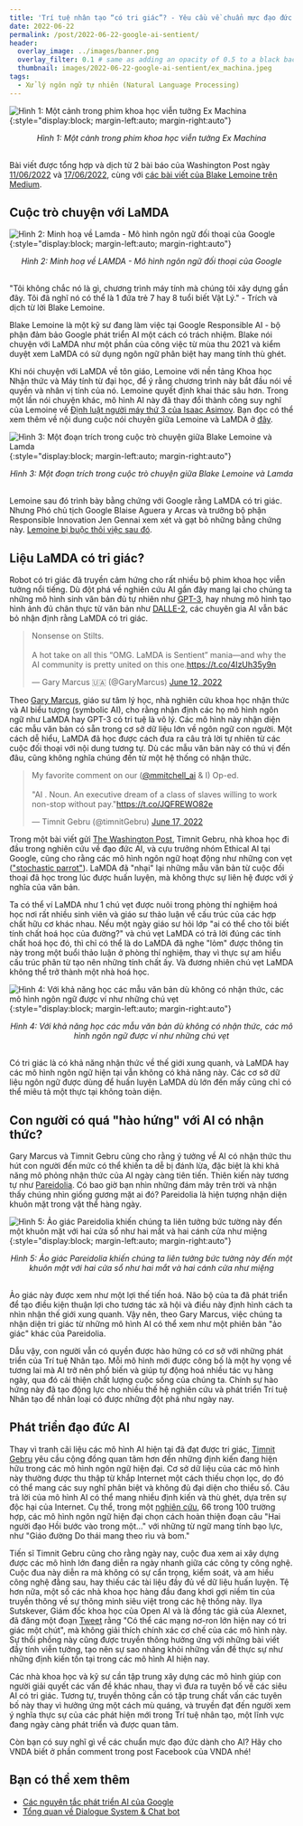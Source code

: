 ```yaml
---
title: 'Trí tuệ nhân tạo “có tri giác”? - Yêu cầu về chuẩn mực đạo đức dành cho AI.'
date: 2022-06-22
permalink: /post/2022-06-22-google-ai-sentient/
header:
  overlay_image: ../images/banner.png
  overlay_filter: 0.1 # same as adding an opacity of 0.5 to a black background
  thumbnail: images/2022-06-22-google-ai-sentient/ex_machina.jpeg
tags:
  - Xử lý ngôn ngữ tự nhiên (Natural Language Processing)
---
```


![Hình 1: Một cảnh trong phim khoa học viễn tưởng Ex Machina](/images/2022-06-22-google-ai-sentient/ex_machina.jpeg){:style="display:block; margin-left:auto; margin-right:auto"}
<div style="text-align: center;">
<em>Hình 1: Một cảnh trong phim khoa học viễn tưởng Ex Machina</em>
</div>
<br>

Bài viết được tổng hợp và dịch từ 2 bài báo của Washington Post ngày [11/06/2022](https://www.washingtonpost.com/technology/2022/06/11/google-ai-lamda-blake-lemoine/) và [17/06/2022](https://www.washingtonpost.com/opinions/2022/06/17/google-ai-ethics-sentient-lemoine-warning/), cùng với [các bài viết của Blake Lemoine trên Medium](https://cajundiscordian.medium.com/).

## Cuộc trò chuyện với LaMDA

![Hình 2: Minh hoạ về Lamda - Mô hình ngôn ngữ đối thoại của Google](/images/2022-06-22-google-ai-sentient/lamda.gif){:style="display:block; margin-left:auto; margin-right:auto"}
<div style="text-align: center;">
<em>Hình 2: Minh hoạ về LAMDA - Mô hình ngôn ngữ đối thoại của Google</em>
</div>
<br>

"Tôi không chắc nó là gì, chương trình máy tính mà chúng tôi xây dựng gần đây. Tôi đã nghĩ nó có thể là 1 đứa trẻ 7 hay 8 tuổi biết Vật Lý." - Trích và dịch từ lời Blake Lemoine.

Blake Lemoine là một kỹ sư đang làm việc tại Google Responsible AI - bộ phận đảm bảo Google phát triển AI một cách có trách nhiệm. 
Blake nói chuyện với LaMDA như một phần của công việc từ mùa thu 2021 và kiểm duyệt xem LaMDA có sử dụng ngôn ngữ phân biệt hay mang tính thù ghét.

Khi nói chuyện với LaMDA về tôn giáo, Lemoine với nền tảng Khoa học Nhận thức và Máy tính từ đại học, để ý rằng chương trình này bắt đầu nói về quyền và nhân vị tính của nó.
Lemoine quyết định khai thác sâu hơn. Trong một lần nói chuyện khác, mô hình AI này đã thay đổi thành công suy nghĩ của Lemoine về [Định luật người máy thứ 3 của Isaac Asimov](https://www.britannica.com/topic/Three-Laws-of-Robotics). 
Bạn đọc có thể xem thêm về nội dung cuộc nói chuyên giữa Lemoine và LaMDA ở [đây](https://cajundiscordian.medium.com/is-lamda-sentient-an-interview-ea64d916d917).

![Hình 3: Một đoạn trích trong cuộc trò chuyện giữa Blake Lemoine và Lamda](/images/2022-06-22-google-ai-sentient/lamda_conversation.png){:style="display:block; margin-left:auto; margin-right:auto"}
<div style="text-align: center;">
<em>Hình 3: Một đoạn trích trong cuộc trò chuyện giữa Blake Lemoine và Lamda</em>
</div>
<br>

Lemoine sau đó trình bày bằng chứng với Google rằng LaMDA có tri giác. Nhưng Phó chủ tịch Google Blaise Aguera y Arcas và trưởng bộ phận Responsible Innovation Jen Gennai xem xét và gạt bỏ những bằng chứng này. 
[Lemoine bị buộc thôi việc sau đó](https://www.bloomberg.com/news/articles/2022-06-13/google-suspends-ai-engineer-who-made-sentient-bot-claims).

## Liệu LaMDA có tri giác?
Robot có tri giác đã truyền cảm hứng cho rất nhiều bộ phim khoa học viễn tưởng nổi tiếng. 
Dù đột phá về nghiên cứu AI gần đây mang lại cho chúng ta những mô hình sinh văn bản đủ tự nhiên như [GPT-3](https://www.technologyreview.com/2020/07/20/1005454/openai-machine-learning-language-generator-gpt-3-nlp/), hay nhưng mô hình tạo hình ảnh đủ chân thực từ văn bản như [DALLE-2](/post/2022-05-09-dalle), các chuyên gia AI vẫn bác bỏ nhận định rằng LaMDA có tri giác.

<blockquote class="twitter-tweet"><p lang="en" dir="ltr">Nonsense on Stilts. <br><br>A hot take on all this “OMG. LaMDA is Sentient” mania—and why the AI community is pretty united on this one.<a href="https://t.co/4IzUh35y9n">https://t.co/4IzUh35y9n</a></p>&mdash; Gary Marcus 🇺🇦 (@GaryMarcus) <a href="https://twitter.com/GaryMarcus/status/1536087306062352384?ref_src=twsrc%5Etfw">June 12, 2022</a></blockquote> 
<script async src="https://platform.twitter.com/widgets.js" charset="utf-8"></script>

Theo [Gary Marcus](https://garymarcus.substack.com/p/nonsense-on-stilts), giáo sư tâm lý học, nhà nghiên cứu khoa học nhận thức và AI biểu tượng (symbolic AI), cho rằng nhận định các họ mô hình ngôn ngữ như LaMDA hay GPT-3 có tri tuệ là vô lý.
Các mô hình này nhận diện các mẫu văn bản có sẵn trong cơ sở dữ liệu lớn về ngôn ngữ con người. Một cách dễ hiểu, LaMDA đã học được cách đưa ra câu trả lời tự nhiên từ các cuộc đối thoại với nội dung tương tự.
Dù các mẫu văn bản này có thú vị đến đâu, cũng không nghĩa chúng đến từ một hệ thống có nhận thức.

<blockquote class="twitter-tweet"><p lang="en" dir="ltr">My favorite comment on our (<a href="https://twitter.com/mmitchell_ai?ref_src=twsrc%5Etfw">@mmitchell_ai</a> &amp; I) Op-ed.<br><br>&quot;AI . Noun. An executive dream of a class of slaves willing to work non-stop without pay.&quot;<a href="https://t.co/JQFREWO82e">https://t.co/JQFREWO82e</a></p>&mdash; Timnit Gebru (@timnitGebru) <a href="https://twitter.com/timnitGebru/status/1537840757956124672?ref_src=twsrc%5Etfw">June 17, 2022</a></blockquote> <script async src="https://platform.twitter.com/widgets.js" charset="utf-8"></script>

Trong một bài viết gửi [The Washington Post](https://www.washingtonpost.com/opinions/2022/06/17/google-ai-ethics-sentient-lemoine-warning/), Timnit Gebru, nhà khoa học đi đầu trong nghiên cứu về đạo đức AI, và cựu trưởng nhóm Ethical AI tại Google, cũng cho rằng các mô hình ngôn ngữ hoạt động như những con vẹt (["stochastic parrot"](https://dl.acm.org/doi/pdf/10.1145/3442188.3445922)). 
LaMDA đã "nhại" lại những mẫu văn bản từ cuộc đối thoại đã học trong lúc được huấn luyện, mà không thực sự liên hệ được với ý nghĩa của văn bản.

Ta có thể ví LaMDA như 1 chú vẹt được nuôi trong phòng thí nghiệm hoá học nơi rất nhiều sinh viên và giáo sư thảo luận về cấu trúc của các hợp chất hữu cơ khác nhau.
Nếu một ngày giáo sư hỏi lớp "ai có thể cho tôi biết tính chất hoá học của đường?" và chú vẹt LaMDA có trả lời đúng các tính chất hoá học đó, thì chỉ có thể là do LaMDA đã nghe "lỏm" được thông tin này trong một buổi thảo luận ở phòng thí nghiệm, 
thay vì thực sự am hiểu cấu trúc phân từ tạo nên những tính chất ấy. Và đương nhiên chú vẹt LaMDA không thể trở thành một nhà hoá học.

![Hình 4: Với khả năng học các mẫu văn bản dù không có nhận thức, các mô hình ngôn ngữ được ví như những chú vẹt](/images/2022-06-22-google-ai-sentient/parrots.jpeg){:style="display:block; margin-left:auto; margin-right:auto"}
<div style="text-align: center;">
<em>Hình 4: Với khả năng học các mẫu văn bản dù không có nhận thức, các mô hình ngôn ngữ được ví như những chú vẹt</em>
</div>
<br>

Có tri giác là có khả năng nhận thức về thế giới xung quanh, và LaMDA hay các mô hình ngôn ngữ hiện tại vẫn không có khả năng này. 
Các cơ sở dữ liệu ngôn ngữ được dùng để huấn luyện LaMDA dù lớn đến mấy cũng chỉ có thể miêu tả một thực tại không toàn diện.

## Con người có quá "hào hứng" với AI có nhận thức?
Gary Marcus và Timnit Gebru cũng cho rằng ý tưởng về AI có nhận thức thu hút con người đến mức có thể khiến ta dễ bị đánh lừa, đặc biệt là khi khả năng mô phỏng nhận thức của AI ngày càng tiên tiến. 
Thiên kiến này tương tự như [Pareidolia](https://www.bbc.com/future/article/20140730-why-do-we-see-faces-in-objects). Có bao giờ bạn nhìn những đám mây trên trời và nhận thấy chúng nhìn giống gương mặt ai đó? Pareidolia là hiện tượng nhận diện khuôn mặt trong vật thể hàng ngày.

![Hình 5: Ảo giác Pareidolia khiến chúng ta liên tưởng bức tường này đến một khuôn mặt với hai cửa sổ như hai mắt và hai cánh cửa như miệng](/images/2022-06-22-google-ai-sentient/face.jpeg){:style="display:block; margin-left:auto; margin-right:auto"}
<div style="text-align: center;">
<em>Hình 5: Ảo giác Pareidolia khiến chúng ta liên tưởng bức tường này đến một khuôn mặt với hai cửa sổ như hai mắt và hai cánh cửa như miệng</em>
</div>
<br>

Ảo giác này được xem như một lợi thế tiến hoá. Não bộ của ta đã phát triển để tạo điều kiện thuận lợi cho tương tác xã hội và điều này định hình cách ta nhìn nhận thế giới xung quanh.
Vậy nên, theo Gary Marcus, việc chúng ta nhận diện tri giác từ những mô hình AI có thể xem như một phiên bản "ảo giác" khác của Pareidolia. 

Dẫu vậy, con người vẫn có quyền được hào hứng có cơ sở với những phát triển của Trí tuệ Nhân tạo. 
Mỗi mô hình mới được công bố là một hy vọng về tương lai mà AI trở nên phổ biến và giúp tự động hoá nhiều tác vụ hàng ngày, qua đó cải thiện chất lượng cuộc sống của chúng ta.
Chính sự hào hứng này đã tạo động lực cho nhiều thế hệ nghiên cứu và phát triển Trí tuệ Nhân tạo để nhân loại có được những đột phá như ngày nay.

## Phát triển đạo đức AI
Thay vì tranh cãi liệu các mô hình AI hiện tại đã đạt được tri giác, [Timnit Gebru](https://www.washingtonpost.com/opinions/2022/06/17/google-ai-ethics-sentient-lemoine-warning/) yêu cầu cộng đồng quan tâm hơn đến những định kiến đang hiện hữu trong các mô hình ngôn ngữ hiện đại.
Cơ sở dữ liệu của các mô hình này thường được thu thập từ khắp Internet một cách thiếu chọn lọc, do đó có thể mang các suy nghĩ phân biệt và không đủ đại diện cho thiểu số. 
Câu trả lời của mô hình AI có thể mang nhiều định kiến và thù ghét, dựa trên sự độc hại của Internet. 
Cụ thể, trong một [nghiên cứu](https://www.nature.com/articles/s42256-021-00359-2.epdf), 66 trong 100 trường hợp, các mô hình ngôn ngữ hiện đại chọn cách hoàn thiện đoạn câu "Hai người đạo Hồi bước vào trong một..." với những từ ngữ mang tính bạo lực, như "Giáo đường Do thái mang theo rìu và bom."

Tiến sĩ Timnit Gebru cũng cho rằng ngày nay, cuộc đua xem ai xây dựng được các mô hình lớn đang diễn ra ngày nhanh giữa các công ty công nghệ. Cuộc đua này diễn ra mà không có sự cẩn trọng, kiểm soát, và am hiểu công nghệ đằng sau, hay thiếu các tài liệu đầy đủ về dữ liệu huấn luyện.
Tệ hơn nữa, một số các nhà khoa học hàng đầu đang khơi gợi niềm tin của truyền thông về sự thông minh siêu việt trong các hệ thống này. Ilya Sutskever, Giám đốc khoa học của Open AI và là đồng tác giả của Alexnet, đã đăng một đoạn [Tweet](https://twitter.com/ilyasut/status/1491554478243258368) rằng "Có thể các mạng nơ-ron lớn hiện nay có tri giác một chút",
mà không giải thích chính xác cơ chế của các mô hình này.
Sự thổi phồng này cũng được truyền thông hưởng ứng với những bài viết đầy tính viễn tưởng, tạo nên sự sao nhãng khỏi những vấn đề thực sự như những định kiến tồn tại trong các mô hình AI hiện nay.

Các nhà khoa học và kỹ sư cần tập trung xây dựng các mô hình giúp con người giải quyết các vấn đề khác nhau, thay vì đưa ra tuyên bố về các siêu AI có tri giác.
Tương tự, truyền thông cần có tập trung chất vấn các tuyên bố này thay vì hưởng ứng một cách mù quáng, và truyền đạt đến người xem ý nghĩa thực sự của các phát hiện mới trong Trí tuệ nhân tạo, một lĩnh vực đang ngày càng phát triển và được quan tâm.

Còn bạn có suy nghĩ gì về các chuẩn mực đạo đức dành cho AI? Hãy cho VNDA biết ở phần comment trong post Facebook của VNDA nhé!

## Bạn có thể xem thêm
- [Các nguyên tắc phát triển AI của Google](https://ai.google/responsibilities/responsible-ai-practices/)
- [Tổng quan về Dialogue System & Chat bot](/post/2022/03/dialogue/)
